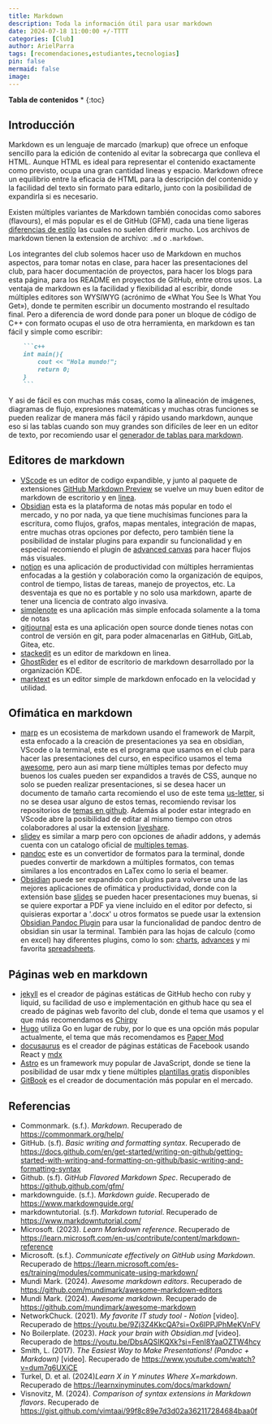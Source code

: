 ```yaml
---
title: Markdown
description: Toda la información útil para usar markdown
date: 2024-07-18 11:00:00 +/-TTTT
categories: [Club]
author: ArielParra 
tags: [recomendaciones,estudiantes,tecnologias]
pin: false
mermaid: false
image:
---
```

__Tabla de contenidos__
* 
{:toc} 

## Introducción 

Markdown es un lenguaje de marcado (markup) que ofrece un enfoque sencillo para la edición de contenido al evitar la sobrecarga que conlleva el HTML. Aunque HTML es ideal para representar el contenido exactamente como previsto, ocupa una gran cantidad lineas y espacio. Markdown ofrece un equilibrio entre la eficacia de HTML para la descripción del contenido y la facilidad del texto sin formato para editarlo, junto con la posibilidad de expandirla si es necesario. 

Existen múltiples variantes de Markdown también conocidas como sabores (flavours), el más popular es el de GitHub (GFM), cada una tiene ligeras [diferencias de estilo](https://gist.github.com/vimtaai/99f8c89e7d3d02a362117284684baa0f) las cuales no suelen diferir mucho. Los archivos de markdown tienen la extension de archivo: `.md` o `.markdown`.

Los integrantes del club solemos hacer uso de Markdown en muchos aspectos, para tomar notas en clase, para hacer las presentaciones del club, para hacer documentación de proyectos, para hacer los blogs para esta página, para los README en proyectos de GitHub, entre otros usos. La ventaja de markdown es la facilidad y flexibilidad al escribir, donde múltiples editores son WYSIWYG (acrónimo de «What You See Is What You Get»), donde te permiten escribir un documento mostrando el resultado final. Pero a diferencia de word donde para poner un bloque de código de C++ con formato ocupas el uso de otra herramienta, en markdown es tan fácil y simple como escribir:  

```markdown
    ```c++
    int main(){
        cout << "Hola mundo!";
        return 0;
    }
    ```
```

Y asi de fácil es con muchas más cosas, como la alineación de imágenes, diagramas de flujo, expresiones matemáticas y muchas otras funciones se pueden realizar de manera más fácil y rápido usando markdown, aunque eso si las tablas cuando son muy grandes son difíciles de leer en un editor de texto, por recomiendo usar el [generador de tablas para markdown](https://www.tablesgenerator.com/markdown_tables).

## Editores de markdown

- [VScode](https://code.visualstudio.com/Download) es un editor de codigo expandible, y junto al paquete de extensiones [GitHub Markdown Preview](https://marketplace.visualstudio.com/items?itemName=bierner.github-markdown-preview) se vuelve un muy buen editor de markdown de escritorio y en [linea](https://vscode.dev/).
- [Obsidian](https://obsidian.md/) esta es la plataforma de notas más popular en todo el mercado, y no por nada, ya que tiene muchísimas funciones para la escritura, como flujos, grafos, mapas mentales, integración de mapas, entre muchas otras opciones por defecto, pero también tiene la posibilidad de instalar plugins para expandir su funcionalidad y en especial recomiendo el plugin de [advanced canvas](https://github.com/Developer-Mike/obsidian-advanced-canvas) para hacer flujos más visuales.
- [notion](https://www.notion.so/) es una aplicación de productividad con múltiples herramientas enfocadas a la gestión y colaboración como la organización de equipos, control de tiempo, listas de tareas, manejo de proyectos, etc. La desventaja es que no es portable y no solo usa markdown, aparte de tener una licencia de contrato algo invasiva.
- [simplenote](https://simplenote.com/) es una aplicación más simple enfocada solamente a la toma de notas
- [gitjournal](https://gitjournal.io/) esta es una aplicación open source donde tienes notas con control de versión en git, para poder almacenarlas en GitHub, GitLab, Gitea, etc.
- [stackedit](https://stackedit.io/app#) es un editor de markdown en linea.
- [GhostRider](https://ghostwriter.kde.org/) es el editor de escritorio de markdown desarrollado por la organización KDE.
- [marktext](https://www.marktext.cc/) es un editor simple de markdown enfocado en la velocidad y utilidad.

## Ofimática en markdown 

- [marp](https://marp.app/) es un ecosistema de markdown usando el framework de Marpit, esta enfocado a la creación de presentaciones ya sea en obsidian, VScode o la terminal, este es el programa que usamos en el club para hacer las presentaciones del curso, en especifico usamos el tema [awesome](https://github.com/favourhong/Awesome-Marp/tree/main), pero aun asi marp tiene múltiples temas por defecto muy buenos los cuales pueden ser expandidos a través de CSS, aunque no solo se pueden realizar presentaciones, si se desea hacer un documento de tamaño carta recomiendo el uso de este tema [us-letter](https://github.com/ArielParra/US-letter-marp), si no se desea usar alguno de estos temas, recomiendo revisar los repositorios de [temas en github](https://github.com/search?q=marp%20theme&type=repositories). Además al poder estar integrado en VScode abre la posibilidad de editar al mismo tiempo con otros colaboradores al usar la extension [liveshare](https://marketplace.visualstudio.com/items?itemName=MS-vsliveshare.vsliveshare).
- [slidev](https://sli.dev/) es similar a marp pero con opciones de añadir addons, y además cuenta con un catalogo oficial de [multiples temas](https://sli.dev/resources/theme-gallery).
- [pandoc](https://pandoc.org/) este es un convertidor de formatos para la terminal, donde puedes convertir de markdown a múltiples formatos, con temas similares a los encontrados en LaTex como lo seria el beamer.
-  [Obsidian](https://obsidian.md/) puede ser expandido con plugins para volverse una de las mejores aplicaciones de ofimática y productividad, donde con la extensión base [slides](https://help.obsidian.md/Plugins/Slides) se pueden hacer presentaciones muy buenas, si se quiere exportar a PDF ya viene incluido en el editor por defecto, si quisieras exportar a '.docx' u otros formatos se puede usar la extension [Obsidian Pandoc Plugin](https://github.com/OliverBalfour/obsidian-pandoc) para usar la funcionalidad de pandoc dentro de obsidian sin usar la terminal. También para las hojas de calculo (como en excel) hay diferentes plugins, como lo son: [charts](https://github.com/phibr0/obsidian-charts), [advances](https://github.com/tgrosinger/advanced-tables-obsidian) y mi favorita [spreadsheets](https://github.com/divamgupta/obsidian-spreadsheets).

## Páginas web en markdown

- [jekyll](https://jekyllrb.com) es el creador de páginas estáticas de GitHub hecho con ruby y liquid, su facilidad de uso e implementación en github hace qu sea el creado de páginas web favorito del club, donde el tema que usamos y el que más recomendamos es [Chirpy](https://github.com/cotes2020/jekyll-theme-chirpy)
- [Hugo](https://gohugo.io) utiliza Go en lugar de ruby, por lo que es una opción más popular actualmente, el tema que más recomendamos es [Paper Mod](https://github.com/adityatelange/hugo-PaperMod)
- [docusaurus](https://docusaurus.io/) es el creador de páginas estáticas de Facebook usando React y [mdx](https://mdxjs.com)
- [Astro](https://astro.build) es un framework muy popular de JavaScript, donde se tiene la posibilidad de usar mdx y tiene múltiples [plantillas gratis](https://astro.build/themes/?search=&price%5B%5D=free) disponibles
- [GitBook](https://www.gitbook.com/) es el creador de documentación más popular en el mercado.

## Referencias

- Commonmark. (s.f.). *Markdown*. Recuperado de <https://commonmark.org/help/>
- GitHub. (s.f). *Basic writing and formatting syntax*. Recuperado de <https://docs.github.com/en/get-started/writing-on-github/getting-started-with-writing-and-formatting-on-github/basic-writing-and-formatting-syntax>
- Github. (s.f). *GitHub Flavored Markdown Spec*. Recuperado de <https://github.github.com/gfm/>
- markdownguide. (s.f.). *Markdown guide*. Recuperado de <https://www.markdownguide.org/>
- markdowntutorial. (s.f). *Markdown tutorial*. Recuperado de <https://www.markdowntutorial.com/>
- Microsoft. (2023). *Learn Markdown reference*. Recuperado de <https://learn.microsoft.com/en-us/contribute/content/markdown-reference>
- Microsoft. (s.f.). *Communicate effectively on GitHub using Markdown*. Recuperado de <https://learn.microsoft.com/es-es/training/modules/communicate-using-markdown/>
- Mundi Mark. (2024). *Awesome markdown editors*. Recuperado de <https://github.com/mundimark/awesome-markdown-editors>
- Mundi Mark. (2024). *Awesome markdown*. Recuperado de <https://github.com/mundimark/awesome-markdown>
- NetworkChuck. (2021). *My favorite IT study tool - Notion* [video]. Recuperado de <https://youtu.be/9Zj3Z4KkcQA?si=Ox6IPPJPhMeKVnFV>
- No Boilerplate. (2023). *Hack your brain with Obsidian.md* [video]. Recuperado de <https://youtu.be/DbsAQSIKQXk?si=FenI8YaaOZTW4hcy>
- Smith, L. (2017). *The Easiest Way to Make Presentations! (Pandoc + Markdown)* [video]. Recuperado de <https://www.youtube.com/watch?v=dum7q6UXiCE>
- Turkel, D. et al. (2024)*Learn X in Y minutes Where X=markdown*. Recuperado de <https://learnxinyminutes.com/docs/markdown/>
- Visnovitz, M. (2024). *Comparison of syntax extensions in Markdown flavors*. Recuperado de <https://gist.github.com/vimtaai/99f8c89e7d3d02a362117284684baa0f> 